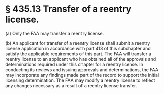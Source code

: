 # § 435.13   Transfer of a reentry license.

(a) Only the FAA may transfer a reentry license.


(b) An applicant for transfer of a reentry license shall submit a reentry license application in accordance with part 413 of this subchapter and satisfy the applicable requirements of this part. The FAA will transfer a reentry license to an applicant who has obtained all of the approvals and determinations required under this chapter for a reentry license. In conducting its reviews and issuing approvals and determinations, the FAA may incorporate any findings made part of the record to support the initial licensing determination. The FAA may modify a reentry license to reflect any changes necessary as a result of a reentry license transfer.




